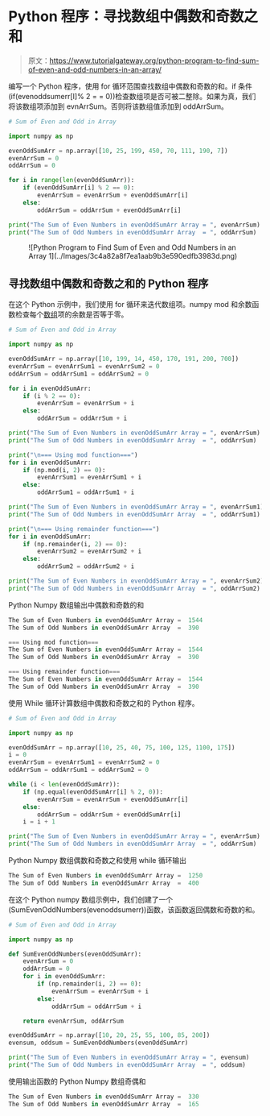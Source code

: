 # Python 程序：寻找数组中偶数和奇数之和

> 原文：<https://www.tutorialgateway.org/python-program-to-find-sum-of-even-and-odd-numbers-in-an-array/>

编写一个 Python 程序，使用 for 循环范围查找数组中偶数和奇数的和。if 条件(if(evenoddsumerr[I]% 2 = = 0))检查数组项是否可被二整除。如果为真，我们将该数组项添加到 evnArrSum。否则将该数组值添加到 oddArrSum。

```py
# Sum of Even and Odd in Array

import numpy as np

evenOddSumArr = np.array([10, 25, 199, 450, 70, 111, 190, 7])
evenArrSum = 0
oddArrSum = 0

for i in range(len(evenOddSumArr)):
    if (evenOddSumArr[i] % 2 == 0):
        evenArrSum = evenArrSum + evenOddSumArr[i]
    else:
        oddArrSum = oddArrSum + evenOddSumArr[i]

print("The Sum of Even Numbers in evenOddSumArr Array = ", evenArrSum)
print("The Sum of Odd Numbers in evenOddSumArr Array  = ", oddArrSum)
```

<figure class="wp-block-image size-large">![Python Program to Find Sum of Even and Odd Numbers in an Array 1](../Images/3c4a82a8f7ea1aab9b3e590edfb3983d.png)</figure>

## 寻找数组中偶数和奇数之和的 Python 程序

在这个 Python 示例中，我们使用 for 循环来迭代数组项。numpy mod 和余数函数检查每个[数组](https://www.tutorialgateway.org/python-numpy-array/)项的余数是否等于零。

```py
# Sum of Even and Odd in Array

import numpy as np

evenOddSumArr = np.array([10, 199, 14, 450, 170, 191, 200, 700])
evenArrSum = evenArrSum1 = evenArrSum2 = 0
oddArrSum = oddArrSum1 = oddArrSum2 = 0

for i in evenOddSumArr:
    if (i % 2 == 0):
        evenArrSum = evenArrSum + i
    else:
        oddArrSum = oddArrSum + i

print("The Sum of Even Numbers in evenOddSumArr Array = ", evenArrSum)
print("The Sum of Odd Numbers in evenOddSumArr Array  = ", oddArrSum)

print("\n=== Using mod function===")
for i in evenOddSumArr:
    if (np.mod(i, 2) == 0):
        evenArrSum1 = evenArrSum1 + i
    else:
        oddArrSum1 = oddArrSum1 + i

print("The Sum of Even Numbers in evenOddSumArr Array = ", evenArrSum1)
print("The Sum of Odd Numbers in evenOddSumArr Array  = ", oddArrSum1)

print("\n=== Using remainder function===")
for i in evenOddSumArr:
    if (np.remainder(i, 2) == 0):
        evenArrSum2 = evenArrSum2 + i
    else:
        oddArrSum2 = oddArrSum2 + i

print("The Sum of Even Numbers in evenOddSumArr Array = ", evenArrSum2)
print("The Sum of Odd Numbers in evenOddSumArr Array  = ", oddArrSum2)
```

Python Numpy 数组输出中偶数和奇数的和

```py
The Sum of Even Numbers in evenOddSumArr Array =  1544
The Sum of Odd Numbers in evenOddSumArr Array  =  390

=== Using mod function===
The Sum of Even Numbers in evenOddSumArr Array =  1544
The Sum of Odd Numbers in evenOddSumArr Array  =  390

=== Using remainder function===
The Sum of Even Numbers in evenOddSumArr Array =  1544
The Sum of Odd Numbers in evenOddSumArr Array  =  390
```

使用 While 循环计算数组中偶数和奇数之和的 Python 程序。

```py
# Sum of Even and Odd in Array

import numpy as np

evenOddSumArr = np.array([10, 25, 40, 75, 100, 125, 1100, 175])
i = 0
evenArrSum = evenArrSum1 = evenArrSum2 = 0
oddArrSum = oddArrSum1 = oddArrSum2 = 0

while (i < len(evenOddSumArr)):
    if (np.equal(evenOddSumArr[i] % 2, 0)):
        evenArrSum = evenArrSum + evenOddSumArr[i]
    else:
        oddArrSum = oddArrSum + evenOddSumArr[i]
    i = i + 1

print("The Sum of Even Numbers in evenOddSumArr Array = ", evenArrSum)
print("The Sum of Odd Numbers in evenOddSumArr Array  = ", oddArrSum)
```

Python Numpy 数组偶数和奇数之和使用 while 循环输出

```py
The Sum of Even Numbers in evenOddSumArr Array =  1250
The Sum of Odd Numbers in evenOddSumArr Array  =  400
```

在这个 Python numpy 数组示例中，我们创建了一个(SumEvenOddNumbers(evenoddsumerr))函数，该函数返回偶数和奇数的和。

```py
# Sum of Even and Odd in Array

import numpy as np

def SumEvenOddNumbers(evenOddSumArr):
    evenArrSum = 0
    oddArrSum = 0
    for i in evenOddSumArr:
        if (np.remainder(i, 2) == 0):
            evenArrSum = evenArrSum + i
        else:
            oddArrSum = oddArrSum + i

    return evenArrSum, oddArrSum

evenOddSumArr = np.array([10, 20, 25, 55, 100, 85, 200])
evensum, oddsum = SumEvenOddNumbers(evenOddSumArr)

print("The Sum of Even Numbers in evenOddSumArr Array = ", evensum)
print("The Sum of Odd Numbers in evenOddSumArr Array  = ", oddsum)
```

使用输出函数的 Python Numpy 数组奇偶和

```py
The Sum of Even Numbers in evenOddSumArr Array =  330
The Sum of Odd Numbers in evenOddSumArr Array  =  165
```